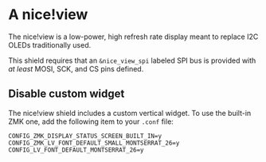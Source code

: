 # A nice!view

The nice!view is a low-power, high refresh rate display meant to replace I2C OLEDs traditionally used.

This shield requires that an `&nice_view_spi` labeled SPI bus is provided with _at least_ MOSI, SCK, and CS pins defined.

## Disable custom widget

The nice!view shield includes a custom vertical widget. To use the built-in ZMK one, add the following item to your `.conf` file:

```
CONFIG_ZMK_DISPLAY_STATUS_SCREEN_BUILT_IN=y
CONFIG_ZMK_LV_FONT_DEFAULT_SMALL_MONTSERRAT_26=y
CONFIG_LV_FONT_DEFAULT_MONTSERRAT_26=y
```